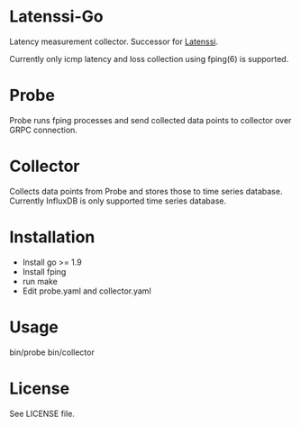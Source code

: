 Latenssi-Go
============

Latency measurement collector. Successor for [Latenssi](https://github.com/annttu/latenssi/).

Currently only icmp latency and loss collection using fping(6) is supported.

Probe
=====

Probe runs fping processes and send collected data points to collector over GRPC connection.

Collector
=========

Collects data points from Probe and stores those to time series database.
Currently InfluxDB is only supported time series database.

Installation
===========

  * Install go >= 1.9
  * Install fping
  * run make
  * Edit probe.yaml and collector.yaml

Usage
=====

bin/probe
bin/collector

License
=======

See LICENSE file.
